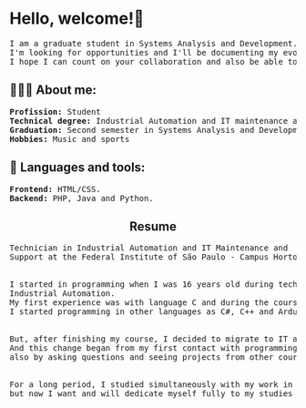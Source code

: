 <h1>Hello, welcome!🤖</h1>
<pre>I am a graduate student in Systems Analysis and Development.
I'm looking for opportunities and I'll be documenting my evolution as a developer!
I hope I can count on your collaboration and also be able to collaborate through my knowledge!</pre>

<h2>👨🏻‍💻 About me:</h2>
<pre><b>Profission:</b> Student
<b>Technical degree:</b> Industrial Automation and IT maintenance and support.
<b>Graduation:</b> Second semester in Systems Analysis and Development.
<b>Hobbies:</b> Music and sports</pre>

<h2>🧰 Languages and tools:</h2>
<pre><b>Frontend:</b> HTML/CSS.
<b>Backend:</b> PHP, Java and Python.</pre>

<h2 align="center">Resume</h2>
<pre>Technician in Industrial Automation and IT Maintenance and
Support at the Federal Institute of São Paulo - Campus Hortolândia.
<br>
I started in programming when I was 16 years old during technicial in
Industrial Automation.
My first experience was with language C and during the course
I started programming in other languages as C#, C++ and Arduino language!
<br>
But, after finishing my course, I decided to migrate to IT area.
And this change began from my first contact with programming and 
also by asking questions and seeing projects from other courses that existed at the Institute.
<br>
For a long period, I studied simultaneously with my work in another area,
but now I want and will dedicate myself fully to my studies and my development as a developer.
</pre>
